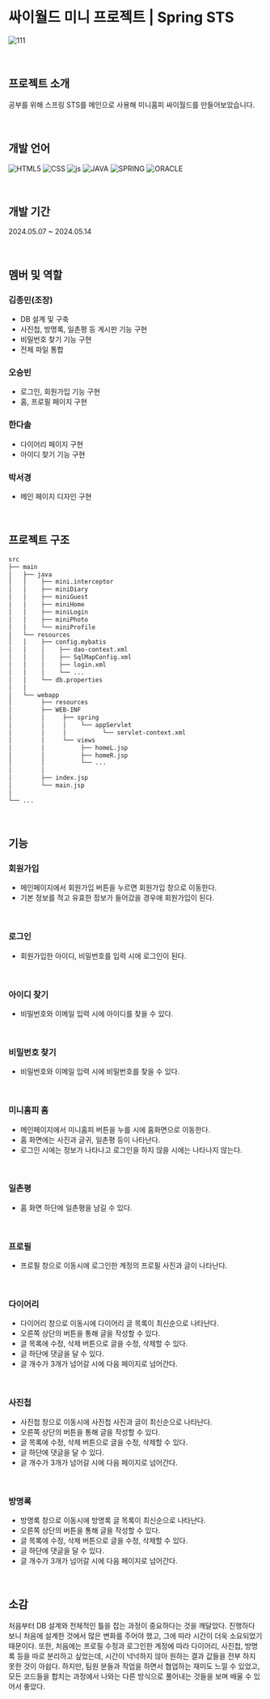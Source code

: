 # 싸이월드 미니 프로젝트 | Spring STS

![111](https://github.com/user-attachments/assets/a4aab84d-0880-4ca5-8db1-e0c021e29f4e)

<br>

## 프로젝트 소개

공부를 위해 스프링 STS를 메인으로 사용해 미니홈피 싸이월드를 만들어보았습니다.

<br>

## 개발 언어

![HTML5](https://img.shields.io/badge/HTML5-E34F26?style=for-the-badge&logo=html5&logoColor=white)
![CSS](https://img.shields.io/badge/CSS-239120?&style=for-the-badge&logo=css3&logoColor=white)
![js](https://img.shields.io/badge/JavaScript-F7DF1E?style=for-the-badge&logo=JavaScript&logoColor=white)
![JAVA](https://img.shields.io/badge/Java-ED8B00?style=for-the-badge&logo=openjdk&logoColor=white)
![SPRING](https://img.shields.io/badge/Spring-6DB33F?style=for-the-badge&logo=spring&logoColor=white)
![ORACLE](https://img.shields.io/badge/Oracle-F80000?style=for-the-badge&logo=Oracle&logoColor=white)

<br>

## 개발 기간

2024.05.07 ~ 2024.05.14

<br>

## 멤버 및 역할

### 김종민(조장)
  - DB 설계 및 구축
  - 사진첩, 방명록, 일촌평 등 게시판 기능 구현
  - 비밀번호 찾기 기능 구현
  - 전체 파일 통합

### 오승빈
  - 로그인, 회원가입 기능 구현
  - 홈, 프로필 페이지 구현

### 한다솔
  - 다이어리 페이지 구현
  - 아이디 찾기 기능 구현

### 박서경
  - 메인 페이지 디자인 구현

<br>

## 프로젝트 구조

```markdown
src
├── main
│   ├── java
│   │    ├── mini.interceptor
│   │    ├── miniDiary
│   │    ├── miniGuest
│   │    ├── miniHome
│   │    ├── miniLogin
│   │    ├── miniPhoto
│   │    └── miniProfile
│   └── resources
│   │    ├── config.mybatis
│   │    │    ├── dao-context.xml
│   │    │    ├── SqlMapConfig.xml
│   │    │    ├── login.xml
│   │    │    └── ...
│   │    └── db.properties
│   │ 
│   └── webapp
│        ├── resources
│        ├── WEB-INF
│        │     ├── spring
│        │     │    └── appServlet
│        │     │          └── servlet-context.xml
│        │     └── views
│        │          ├── homeL.jsp
│        │          ├── homeR.jsp
│        │          └── ...
│        │
│        ├── index.jsp
│        └── main.jsp
│
└── ...
```

<br>

## 기능

### 회원가입
 - 메인페이지에서 회원가입 버튼을 누르면 회원가입 창으로 이동한다.
 - 기본 정보를 적고 유효한 정보가 들어갔을 경우애 회원가입이 된다.

<br>

### 로그인
  - 회원가입한 아이디, 비밀번호를 입력 시에 로그인이 된다.

<br>

### 아이디 찾기
 - 비밀번호와 이메일 입력 시에 아이디를 찾을 수 있다.

<br>

### 비밀번호 찾기
  - 비밀번호와 이메일 입력 시에 비밀번호를 찾을 수 있다.

<br>

### 미니홈피 홈
  - 메인페이지에서 미니홈피 버튼을 누를 시에 홈화면으로 이동한다.
  - 홈 화면에는 사진과 글귀, 일촌평 등이 나타난다.
  - 로그인 시에는 정보가 나타나고 로그인을 하지 않을 시에는 나타나지 않는다.

<br>

### 일촌평
  - 홈 화면 하단에 일촌평을 남길 수 있다.

<br>

### 프로필
  - 프로필 창으로 이동시에 로그인한 계정의 프로필 사진과 글이 나타난다.

<br>

### 다이어리
  - 다이어리 창으로 이동시에 다이어리 글 목록이 최신순으로 나타난다.
  - 오른쪽 상단의 버튼을 통해 글을 작성할 수 있다.
  - 글 목록에 수정, 삭제 버튼으로 글을 수정, 삭제할 수 있다.
  - 글 하단에 댓글을 달 수 있다.
  - 글 개수가 3개가 넘어갈 시에 다음 페이지로 넘어간다.

<br>

### 사진첩
  - 사진첩 창으로 이동시에 사진첩 사진과 글이 최신순으로 나타난다.
  - 오른쪽 상단의 버튼을 통해 글을 작성할 수 있다.
  - 글 목록에 수정, 삭제 버튼으로 글을 수정, 삭제할 수 있다.
  - 글 하단에 댓글을 달 수 있다.
  - 글 개수가 3개가 넘어갈 시에 다음 페이지로 넘어간다.
<br>

### 방명록
  - 방명록 창으로 이동시에 방명록 글 목록이 최신순으로 나타난다.
  - 오른쪽 상단의 버튼을 통해 글을 작성할 수 있다.
  - 글 목록에 수정, 삭제 버튼으로 글을 수정, 삭제할 수 있다.
  - 글 하단에 댓글을 달 수 있다.
  - 글 개수가 3개가 넘어갈 시에 다음 페이지로 넘어간다.

<br>

## 소감

처음부터 DB 설계와 전체적인 틀을 잡는 과정이 중요하다는 것을 깨달았다. 진행하다 보니 처음에 설계한 것에서 많은 변화를 주어야 했고,
그에 따라 시간이 더욱 소요되었기 때문이다. 또한, 처음에는 프로필 수정과 로그인한 계정에 따라 다이어리, 사진첩, 방명록 등을 따로 분리하고 싶었는데,
시간이 넉넉하지 않아 원하는 결과 값들을 전부 하지 못한 것이 아쉽다. 하지만, 팀원 분들과 작업을 하면서 협업하는 재미도 느낄 수 있었고,
모든 코드들을 합치는 과정에서 나와는 다른 방식으로 풀어내는 것들을 보며 배울 수 있어서 좋았다.
